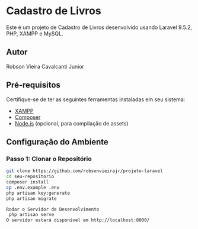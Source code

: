 # Cadastro de Livros

Este é um projeto de Cadastro de Livros desenvolvido usando Laravel 9.5.2, PHP, XAMPP e MySQL.

## Autor

Robson Vieira Cavalcanti Junior

## Pré-requisitos

Certifique-se de ter as seguintes ferramentas instaladas em seu sistema:

- [XAMPP](https://www.apachefriends.org/index.html)
- [Composer](https://getcomposer.org/)
- [Node.js](https://nodejs.org/) (opcional, para compilação de assets)

## Configuração do Ambiente

### Passo 1: Clonar o Repositório

```bash
git clone https://github.com/robsonvieirajr/projeto-laravel
cd seu-repositorio
composer install
cp .env.example .env
php artisan key:generate
php artisan migrate

Rodar o Servidor de Desenvolvimento
 php artisan serve
O servidor estará disponível em http://localhost:8000/
